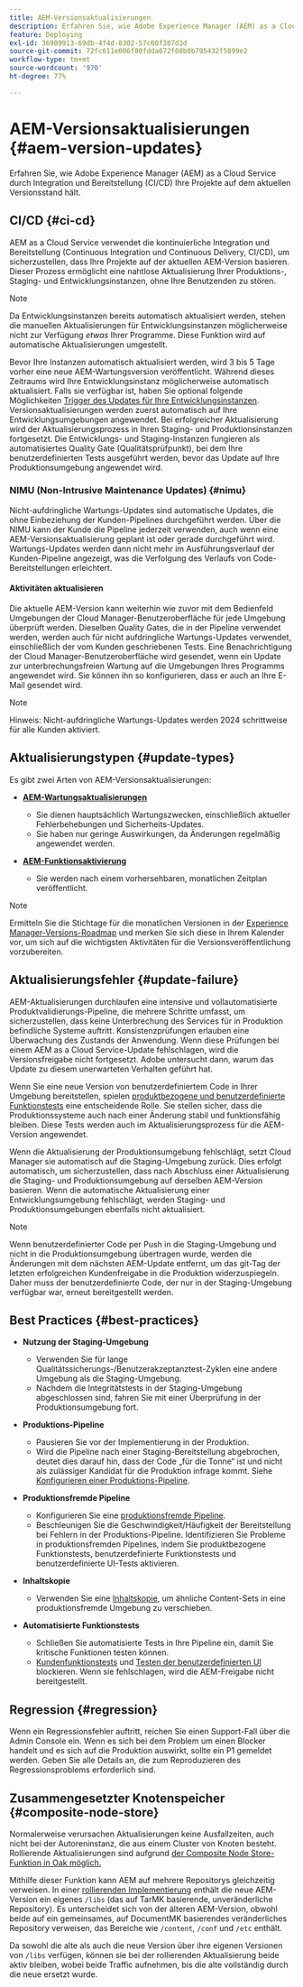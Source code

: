 ```yaml
---
title: AEM-Versionsaktualisierungen
description: Erfahren Sie, wie Adobe Experience Manager (AEM) as a Cloud Service durch Integration und Bereitstellung (CI/CD) Ihre Projekte auf dem aktuellen Versionsstand hält.
feature: Deploying
exl-id: 36989913-69db-4f4d-8302-57c60f387d3d
source-git-commit: 72fc611e006f80fdda672f08b0b795432f5899e2
workflow-type: tm+mt
source-wordcount: '970'
ht-degree: 77%

---
```



# AEM-Versionsaktualisierungen {#aem-version-updates}

Erfahren Sie, wie Adobe Experience Manager (AEM) as a Cloud Service durch Integration und Bereitstellung (CI/CD) Ihre Projekte auf dem aktuellen Versionsstand hält.

## CI/CD {#ci-cd}

AEM as a Cloud Service verwendet die kontinuierliche Integration und Bereitstellung (Continuous Integration und Continuous Delivery, CI/CD), um sicherzustellen, dass Ihre Projekte auf der aktuellen AEM-Version basieren. Dieser Prozess ermöglicht eine nahtlose Aktualisierung Ihrer Produktions-, Staging- und Entwicklungsinstanzen, ohne Ihre Benutzenden zu stören.

>[!NOTE]
> Da Entwicklungsinstanzen bereits automatisch aktualisiert werden, stehen die manuellen Aktualisierungen für Entwicklungsinstanzen möglicherweise nicht zur Verfügung _etwas_ Ihrer Programme. Diese Funktion wird auf automatische Aktualisierungen umgestellt.

Bevor Ihre Instanzen automatisch aktualisiert werden, wird 3 bis 5 Tage vorher eine neue AEM-Wartungsversion veröffentlicht. Während dieses Zeitraums wird Ihre Entwicklungsinstanz möglicherweise automatisch aktualisiert. Falls sie verfügbar ist, haben Sie optional folgende Möglichkeiten [Trigger des Updates für Ihre Entwicklungsinstanzen](/help/implementing/cloud-manager/manage-environments.md#updating-dev-environment). Versionsaktualisierungen werden zuerst automatisch auf Ihre Entwicklungsumgebungen angewendet. Bei erfolgreicher Aktualisierung wird der Aktualisierungsprozess in Ihren Staging- und Produktionsinstanzen fortgesetzt. Die Entwicklungs- und Staging-Instanzen fungieren als automatisiertes Quality Gate (Qualitätsprüfpunkt), bei dem Ihre benutzerdefinierten Tests ausgeführt werden, bevor das Update auf Ihre Produktionsumgebung angewendet wird.

### NIMU (Non-Intrusive Maintenance Updates) {#nimu}

Nicht-aufdringliche Wartungs-Updates sind automatische Updates, die ohne Einbeziehung der Kunden-Pipelines durchgeführt werden.
Über die NIMU kann der Kunde die Pipeline jederzeit verwenden, auch wenn eine AEM-Versionsaktualisierung geplant ist oder gerade durchgeführt wird. Wartungs-Updates werden dann nicht mehr im Ausführungsverlauf der Kunden-Pipeline angezeigt, was die Verfolgung des Verlaufs von Code-Bereitstellungen erleichtert.

#### Aktivitäten aktualisieren

Die aktuelle AEM-Version kann weiterhin wie zuvor mit dem Bedienfeld Umgebungen der Cloud Manager-Benutzeroberfläche für jede Umgebung überprüft werden. Dieselben Quality Gates, die in der Pipeline verwendet werden, werden auch für nicht aufdringliche Wartungs-Updates verwendet, einschließlich der vom Kunden geschriebenen Tests.
Eine Benachrichtigung der Cloud Manager-Benutzeroberfläche wird gesendet, wenn ein Update zur unterbrechungsfreien Wartung auf die Umgebungen Ihres Programms angewendet wird. Sie können ihn so konfigurieren, dass er auch an Ihre E-Mail gesendet wird.

>[!NOTE]
>
> Hinweis: Nicht-aufdringliche Wartungs-Updates werden 2024 schrittweise für alle Kunden aktiviert.


## Aktualisierungstypen {#update-types}

Es gibt zwei Arten von AEM-Versionsaktualisierungen:

* [**AEM-Wartungsaktualisierungen**](/help/release-notes/maintenance/latest.md)

   * Sie dienen hauptsächlich Wartungszwecken, einschließlich aktueller Fehlerbehebungen und Sicherheits-Updates.
   * Sie haben nur geringe Auswirkungen, da Änderungen regelmäßig angewendet werden.

* [**AEM-Funktionsaktivierung**](/help/release-notes/release-notes-cloud/release-notes-current.md)

   * Sie werden nach einem vorhersehbaren, monatlichen Zeitplan veröffentlicht.

>[!NOTE]
>
> Ermitteln Sie die Stichtage für die monatlichen Versionen in der [Experience Manager-Versions-Roadmap](https://experienceleague.adobe.com/docs/experience-manager-release-information/aem-release-updates/update-releases-roadmap.html?lang=de#aem-as-cloud-service) und merken Sie sich diese in Ihrem Kalender vor, um sich auf die wichtigsten Aktivitäten für die Versionsveröffentlichung vorzubereiten.

## Aktualisierungsfehler {#update-failure}

AEM-Aktualisierungen durchlaufen eine intensive und vollautomatisierte Produktvalidierungs-Pipeline, die mehrere Schritte umfasst, um sicherzustellen, dass keine Unterbrechung des Services für in Produktion befindliche Systeme auftritt. Konsistenzprüfungen erlauben eine Überwachung des Zustands der Anwendung. Wenn diese Prüfungen bei einem AEM as a Cloud Service-Update fehlschlagen, wird die Versionsfreigabe nicht fortgesetzt. Adobe untersucht dann, warum das Update zu diesem unerwarteten Verhalten geführt hat.

Wenn Sie eine neue Version von benutzerdefiniertem Code in Ihrer Umgebung bereitstellen, spielen [produktbezogene und benutzerdefinierte Funktionstests](/help/implementing/cloud-manager/overview-test-results.md#functional-testing) eine entscheidende Rolle. Sie stellen sicher, dass die Produktionssysteme auch nach einer Änderung stabil und funktionsfähig bleiben. Diese Tests werden auch im Aktualisierungsprozess für die AEM-Version angewendet.

Wenn die Aktualisierung der Produktionsumgebung fehlschlägt, setzt Cloud Manager sie automatisch auf die Staging-Umgebung zurück. Dies erfolgt automatisch, um sicherzustellen, dass nach Abschluss einer Aktualisierung die Staging- und Produktionsumgebung auf derselben AEM-Version basieren.
Wenn die automatische Aktualisierung einer Entwicklungsumgebung fehlschlägt, werden Staging- und Produktionsumgebungen ebenfalls nicht aktualisiert.

>[!NOTE]
>
>Wenn benutzerdefinierter Code per Push in die Staging-Umgebung und nicht in die Produktionsumgebung übertragen wurde, werden die Änderungen mit dem nächsten AEM-Update entfernt, um das git-Tag der letzten erfolgreichen Kundenfreigabe in die Produktion widerzuspiegeln. Daher muss der benutzerdefinierte Code, der nur in der Staging-Umgebung verfügbar war, erneut bereitgestellt werden.

## Best Practices {#best-practices}

* **Nutzung der Staging-Umgebung**
   * Verwenden Sie für lange Qualitätssicherungs-/Benutzerakzeptanztest-Zyklen eine andere Umgebung als die Staging-Umgebung.
   * Nachdem die Integritätstests in der Staging-Umgebung abgeschlossen sind, fahren Sie mit einer Überprüfung in der Produktionsumgebung fort.

* **Produktions-Pipeline**
   * Pausieren Sie vor der Implementierung in der Produktion.
   * Wird die Pipeline nach einer Staging-Bereitstellung abgebrochen, deutet dies darauf hin, dass der Code „für die Tonne“ ist und nicht als zulässiger Kandidat für die Produktion infrage kommt. Siehe [Konfigurieren einer Produktions-Pipeline](/help/implementing/cloud-manager/configuring-pipelines/configuring-production-pipelines.md).

* **Produktionsfremde Pipeline**
   * Konfigurieren Sie eine [produktionsfremde Pipeline](/help/implementing/cloud-manager/configuring-pipelines/configuring-non-production-pipelines.md#full-stack-code).
   * Beschleunigen Sie die Geschwindigkeit/Häufigkeit der Bereitstellung bei Fehlern in der Produktions-Pipeline. Identifizieren Sie Probleme in produktionsfremden Pipelines, indem Sie produktbezogene Funktionstests, benutzerdefinierte Funktionstests und benutzerdefinierte UI-Tests aktivieren.

* **Inhaltskopie**
   * Verwenden Sie eine [Inhaltskopie](/help/implementing/developing/tools/content-copy.md), um ähnliche Content-Sets in eine produktionsfremde Umgebung zu verschieben.

* **Automatisierte Funktionstests**
   * Schließen Sie automatisierte Tests in Ihre Pipeline ein, damit Sie kritische Funktionen testen können.
   * [Kundenfunktionstests](/help/implementing/cloud-manager/functional-testing.md#custom-functional-testing) und [Testen der benutzerdefinierten UI](/help/implementing/cloud-manager/functional-testing.md#custom-ui-testing) blockieren. Wenn sie fehlschlagen, wird die AEM-Freigabe nicht bereitgestellt.

## Regression {#regression}

Wenn ein Regressionsfehler auftritt, reichen Sie einen Support-Fall über die Admin Console ein. Wenn es sich bei dem Problem um einen Blocker handelt und es sich auf die Produktion auswirkt, sollte ein P1 gemeldet werden. Geben Sie alle Details an, die zum Reproduzieren des Regressionsproblems erforderlich sind.

## Zusammengesetzter Knotenspeicher {#composite-node-store}

Normalerweise verursachen Aktualisierungen keine Ausfallzeiten, auch nicht bei der Autoreninstanz, die aus einem Cluster von Knoten besteht. Rollierende Aktualisierungen sind aufgrund [der Composite Node Store-Funktion in Oak möglich. ](https://jackrabbit.apache.org/oak/docs/nodestore/compositens.html)

Mithilfe dieser Funktion kann AEM auf mehrere Repositorys gleichzeitig verweisen. In einer [rollierenden Implementierung](/help/implementing/deploying/overview.md#how-rolling-deployments-work) enthält die neue AEM-Version ein eigenes `/libs` (das auf TarMK basierende, unveränderliche Repository). Es unterscheidet sich von der älteren AEM-Version, obwohl beide auf ein gemeinsames, auf DocumentMK basierendes veränderliches Repository verweisen, das Bereiche wie `/content`, `/conf` und `/etc` enthält.

Da sowohl die alte als auch die neue Version über ihre eigenen Versionen von `/libs` verfügen, können sie bei der rollierenden Aktualisierung beide aktiv bleiben, wobei beide Traffic aufnehmen, bis die alte vollständig durch die neue ersetzt wurde. 
